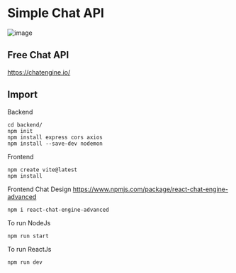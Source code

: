 # Simple Chat API 
![image](https://github.com/kimalfred/Realtime-Chat-Web/assets/119164038/9a4bcf57-c236-4836-a8ea-419cae04f63f)

## Free Chat API 
https://chatengine.io/

## Import

Backend

```
cd backend/
npm init
npm install express cors axios
npm install --save-dev nodemon
```

Frontend

```
npm create vite@latest
npm install
```

Frontend Chat Design
https://www.npmjs.com/package/react-chat-engine-advanced
```
npm i react-chat-engine-advanced
```

To run NodeJs

```
npm run start
```
To run ReactJs

```
npm run dev
```
